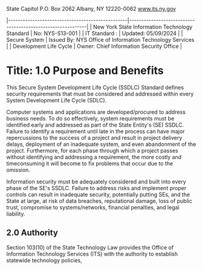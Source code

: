 State Capitol P.O. Box 2062 Albany, NY 12220-0062 www.its.ny.gov

$^{ }$

|-------------------------------------------------|------------------------------------------------------------|
| New York State  Information Technology Standard | No:   NYS-S13-001                                          |
| IT Standard :                                   | Updated:  05/09/2024                                       |
| Secure System                                   | Issued By:  NYS Office of Information  Technology Services |
| Development Life Cycle                          | Owner: Chief Information Security Office                   |

# Title: **1.0 Purpose and Benefits**

This Secure System Development Life Cycle (SSDLC) Standard defines security requirements that must be considered and addressed within every System Development Life Cycle (SDLC).

Computer systems and applications are developed/procured to address business needs. To do so effectively, system requirements must be identified early and addressed as part of the State Entity's (SE) SSDLC. Failure to identify a requirement until late in the process can have major repercussions to the success of a project and result in project delivery delays, deployment of an inadequate system, and even abandonment of the project. Furthermore, for each phase through which a project passes without identifying and addressing a requirement, the more costly and timeconsuming it will become to fix problems that occur due to the omission.

Information security must be adequately considered and built into every phase of the SE's SSDLC. Failure to address risks and implement proper controls can result in inadequate security, potentially putting SEs, and the State at large, at risk of data breaches, reputational damage, loss of public trust, compromise to systems/networks, financial penalties, and legal liability.

## **2.0 Authority**

Section 103(10) of the State Technology Law provides the Office of Information Technology Services (ITS) with the authority to establish statewide technology policies,